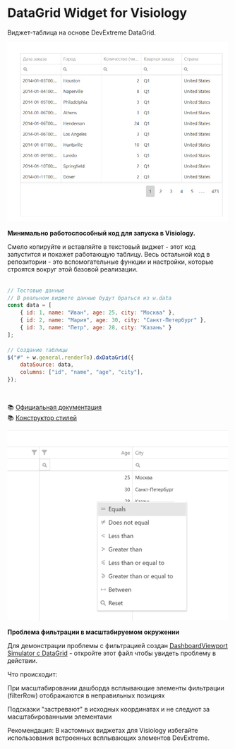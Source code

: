 # DataGrid Widget for Visiology

Виджет-таблица на основе DevExtreme DataGrid.

<img src="DataGrid.png" width="500" alt="DataGrid Widget">

**Минимально работоспособный код для запуска в Visiology.**

Смело копируйте и вставляйте в текстовый виджет - этот код запустится и покажет работающую таблицу.
Весь остальной код в репозитории - это вспомогательные функции и настройки,
которые строятся вокруг этой базовой реализации.

```javascript

// Тестовые данные
// В реальном виджете данные будут браться из w.data
const data = [
    { id: 1, name: "Иван", age: 25, city: "Москва" },
    { id: 2, name: "Мария", age: 30, city: "Санкт-Петербург" },
    { id: 3, name: "Петр", age: 28, city: "Казань" }
];

// Создание таблицы
$("#" + w.general.renderTo).dxDataGrid({
    dataSource: data,
    columns: ["id", "name", "age", "city"],
});

```


<br>
  

📚 [Официальная документация](https://js.devexpress.com/jQuery/Demos/WidgetsGallery/Demo/DataGrid/Overview/MaterialBlueLight/)
<br>
📚 [Конструктор стилей](https://devexpress.github.io/ThemeBuilder/)


<img src="positioningProblem.png" width="500" alt="positioning Problem">

**Проблема фильтрации в масштабируемом окружении**

Для демонстрации проблемы с фильтрацией создан [DashboardViewport Simulator с DataGrid](https://github.com/RememberedGirl/visiology-components/blob/main/DataGrid/DashboardViewportSimulatorDataGrid.html) - откройте этот файл чтобы увидеть проблему в действии.

Что происходит:

При масштабировании дашборда всплывающие элементы фильтрации (filterRow) отображаются в неправильных позициях

Подсказки "застревают" в исходных координатах и не следуют за масштабированными элементами


Рекомендация: В кастомных виджетах для Visiology избегайте использования встроенных всплывающих элементов DevExtreme. 